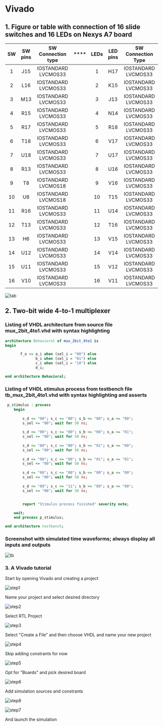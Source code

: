 # Vivado

## 1. Figure or table with connection of 16 slide switches and 16 LEDs on Nexys A7 board

| **SW** | **SW pins** | **SW Connection type** |****| **LEDs** | **LED pins** | **SW Connection Type**  |
| :-: | :-: | :-: | :-: | :-: | :-: | :-: |
| 1  | J15 | IOSTANDARD LVCMOS33 | | 1  | H17 |IOSTANDARD LVCMOS33 |
| 2  | L16 | IOSTANDARD LVCMOS33 | | 2  | K15 |IOSTANDARD LVCMOS33 |
| 3  | M13 | IOSTANDARD LVCMOS33 | | 3  | J13 |IOSTANDARD LVCMOS33 |
| 4  | R15 | IOSTANDARD LVCMOS33 | | 4  | N14 |IOSTANDARD LVCMOS33 |
| 5  | R17 | IOSTANDARD LVCMOS33 | | 5  | R18 |IOSTANDARD LVCMOS33 |
| 6  | T18 | IOSTANDARD LVCMOS33 | | 6  | V17 |IOSTANDARD LVCMOS33 |
| 7  | U18 | IOSTANDARD LVCMOS33 | | 7  | U17 |IOSTANDARD LVCMOS33 |
| 8  | R13 | IOSTANDARD LVCMOS33 | | 8  | U16 |IOSTANDARD LVCMOS33 |
| 9  | T8  | IOSTANDARD LVCMOS18 | | 9  | V16 |IOSTANDARD LVCMOS33 |
| 10 | U8  | IOSTANDARD LVCMOS18 | | 10 | T15 |IOSTANDARD LVCMOS33 |
| 11 | R16 | IOSTANDARD LVCMOS33 | | 11 | U14 |IOSTANDARD LVCMOS33 |
| 12 | T13 | IOSTANDARD LVCMOS33 | | 12 | T16 |IOSTANDARD LVCMOS33 |
| 13 | H6  | IOSTANDARD LVCMOS33 | | 13 | V15 |IOSTANDARD LVCMOS33 |
| 14 | U12 | IOSTANDARD LVCMOS33 | | 14 | V14 |IOSTANDARD LVCMOS33 |
| 15 | U11 | IOSTANDARD LVCMOS33 | | 15 | V12 |IOSTANDARD LVCMOS33 |
| 16 | V10 | IOSTANDARD LVCMOS33 | | 16 | V11 |IOSTANDARD LVCMOS33 |

![tab](images/tab.png)

## 2. Two-bit wide 4-to-1 multiplexer
### Listing of VHDL architecture from source file mux_2bit_4to1.vhd with syntax highlighting
```vhdl
architecture Behavioral of mux_2bit_4to1 is
begin

       f_o <= a_i when (sel_i = "00") else
              b_i when (sel_i = "01") else
              c_i when (sel_i = "10") else
              d_i;

end architecture Behavioral;
```
### Listing of VHDL stimulus process from testbench file tb_mux_2bit_4to1.vhd with syntax highlighting and asserts
```vhdl
 p_stimulus : process
    begin
        
        s_d <= "00"; s_c <= "00"; s_b <= "00"; s_a <= "00";
        s_sel <= "00"; wait for 50 ns;
        
        s_d <= "00"; s_c <= "00"; s_b <= "00"; s_a <= "01";
        s_sel <= "00"; wait for 50 ns;
        
        s_d <= "00"; s_c <= "00"; s_b <= "01"; s_a <= "00";
        s_sel <= "00"; wait for 50 ns;
        
        s_d <= "00"; s_c <= "00"; s_b <= "01"; s_a <= "01";
        s_sel <= "00"; wait for 50 ns;
        
        s_d <= "00"; s_c <= "00"; s_b <= "00"; s_a <= "00";
        s_sel <= "00"; wait for 50 ns;
        
        s_d <= "00"; s_c <= "11"; s_b <= "00"; s_a <= "00";
        s_sel <= "00"; wait for 50 ns;
        
        
        report "Stimulus process finished" severity note;

    wait;
    end process p_stimulus;

end architecture testbench;
```
### Screenshot with simulated time waveforms; always display all inputs and outputs
![tb](images/tb1.png)

### 3. A Vivado tutorial
Start by opening Vivado and creating a project

![step1](images/step1.png)

Name your project and select desired directory

![step2](images/step2.png)

Select RTL Project

![step3](images/step3.png)

Select "Create a File" and then choose VHDL and name your new project

![step4](images/step4.png)

Skip adding constrants for now

![step5](images/step5.png)

Opt for "Boards" and pick desired board

![step6](images/step6.png)

Add simulation sources and constrants 

![step8](images/step8.png)

![step7](images/step7.png)

And launch the simulation


